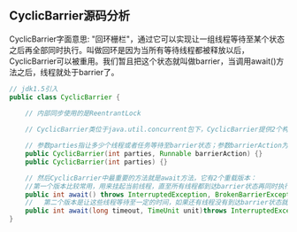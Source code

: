 ## CyclicBarrier源码分析

CyclicBarrier字面意思: "回环栅栏"，通过它可以实现让一组线程等待至某个状态之后再全部同时执行。叫做回环是因为当所有等待线程都被释放以后，CyclicBarrier可以被重用。我们暂且把这个状态就叫做barrier，当调用await()方法之后，线程就处于barrier了。

```java
// jdk1.5引入
public class CyclicBarrier {

    // 内部同步使用的是ReentrantLock
    
    // CyclicBarrier类位于java.util.concurrent包下，CyclicBarrier提供2个构造器：

    // 参数parties指让多少个线程或者任务等待至barrier状态；参数barrierAction为当这些线程都达到barrier状态时会执行的内容。
    public CyclicBarrier(int parties, Runnable barrierAction) {}
    public CyclicBarrier(int parties) {}

    // 然后CyclicBarrier中最重要的方法就是await方法，它有2个重载版本：
    //第一个版本比较常用，用来挂起当前线程，直至所有线程都到达barrier状态再同时执行后续任务
    public int await() throws InterruptedException, BrokenBarrierException { };
    // 　第二个版本是让这些线程等待至一定的时间，如果还有线程没有到达barrier状态就直接让到达barrier的线程执行后续任务。 
    public int await(long timeout, TimeUnit unit)throws InterruptedException,BrokenBarrierException,TimeoutException { };
}
```
